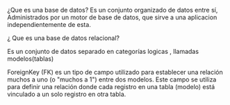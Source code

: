 ¿Que es una base de datos? 
Es un conjunto organizado de datos  entre sí, Administrados por un motor de base de datos, que sirve a una aplicacion independientemente de esta.

¿ Que es una base de datos relacional?

Es un conjunto de datos separado en categorías logicas , llamadas  modelos(tablas)

ForeignKey (FK) es un tipo de campo utilizado para establecer una relación muchos a uno (o "muchos a 1") entre dos modelos. Este campo se utiliza para definir una relación donde cada registro en una tabla (modelo) está vinculado a un solo registro en otra tabla.

